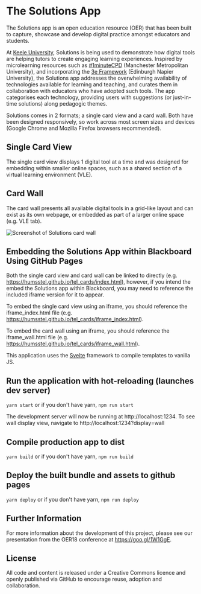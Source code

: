 # The Solutions App

The Solutions app is an open education resource (OER) that has been built to capture, showcase and develop digital practice amongst educators and students.

At [Keele University](https://www.keele.ac.uk), Solutions is being used to demonstrate how digital tools are helping tutors to create engaging learning experiences. Inspired by microlearning resources such as [#1minuteCPD](https://1minutecpd.wordpress.com/) (Manchester Metropolitan University), and incorporating the [3e Framework](https://staff.napier.ac.uk/services/vice-principal-academic/academic/TEL/TechBenchmark/Pages/Introduction.aspx) (Edinburgh Napier University), the Solutions app addresses the overwhelming availability of technologies available for learning and teaching, and curates them in collaboration with educators who have adopted such tools. The app categorises each technology, providing users with suggestions (or just-in-time solutions) along pedagogic themes. 

Solutions comes in 2 formats; a single card view and a card wall. Both have been designed responsively, so work across most screen sizes and devices (Google Chrome and Mozilla Firefox browsers recommended).  

## Single Card View

The single card view displays 1 digital tool at a time and was designed for embedding within smaller online spaces, such as a shared section of a virtual learning environment (VLE). 

## Card Wall

The card wall presents all available digital tools in a grid-like layout and can exist as its own webpage, or embedded as part of a larger online space (e.g. VLE tab).  

![Screenshot of Solutions card wall](https://github.com/humsstel/tel_cards/blob/master/screenshots/solutions_app_wall.jpg)

## Embedding the Solutions App within Blackboard Using GitHub Pages

Both the single card view and card wall can be linked to directly (e.g. https://humsstel.github.io/tel_cards/index.html), however, if you intend the embed the Solutions app within Blackboard, you may need to reference the included iframe version for it to appear.

To embed the single card view using an iframe, you should reference the iframe_index.html file (e.g. https://humsstel.github.io/tel_cards/iframe_index.html).

To embed the card wall using an iframe, you should reference the iframe_wall.html file (e.g. https://humsstel.github.io/tel_cards/iframe_wall.html).

This application uses the [Svelte](https://svelte.technology/) framework to compile templates to vanilla JS. 

## Run the application with hot-reloading (launches dev server)
`yarn start` or if you don't have yarn, `npm run start`

The development server will now be running at http://localhost:1234. To see wall display view, navigate to http://localhost:1234?display=wall

## Compile production app to dist
`yarn build` or if you don't have yarn, `npm run build`

## Deploy the built bundle and assets to github pages
`yarn deploy` or if you don't have yarn, `npm run deploy`

## Further Information

For more information about the development of this project, please see our presentation from the OER18 conference at https://goo.gl/1W1GgE. 

## License

All code and content is released under a Creative Commons licence and openly published via GitHub to encourage reuse, adoption and collaboration. 
